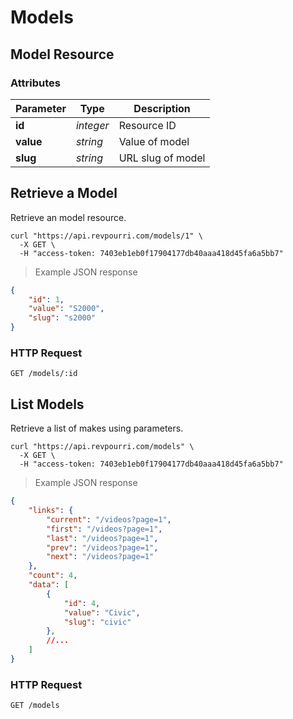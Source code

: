 # Models

## Model Resource

### Attributes

Parameter | Type | Description
--------- | ---- | ----
**id** | *integer* | Resource ID
**value** | *string* | Value of model
**slug** | *string* | URL slug of model

## Retrieve a Model

Retrieve an model resource.

```shell
curl "https://api.revpourri.com/models/1" \
  -X GET \
  -H "access-token: 7403eb1eb0f17904177db40aaa418d45fa6a5bb7"
```

> Example JSON response

```json
{
    "id": 1,
    "value": "S2000",
    "slug": "s2000"
}
```

### HTTP Request

`GET /models/:id`

## List Models

Retrieve a list of makes using parameters.

```shell
curl "https://api.revpourri.com/models" \
  -X GET \
  -H "access-token: 7403eb1eb0f17904177db40aaa418d45fa6a5bb7"
```

> Example JSON response

```json
{
    "links": {
        "current": "/videos?page=1",
        "first": "/videos?page=1",
        "last": "/videos?page=1",
        "prev": "/videos?page=1",
        "next": "/videos?page=1"
    },
    "count": 4,
    "data": [
        {
            "id": 4,
            "value": "Civic",
            "slug": "civic"
        },
        //...
    ]
}
```

### HTTP Request

`GET /models`